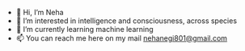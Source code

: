- 👋 Hi, I’m Neha
- 👀 I’m interested in intelligence and consciousness, across species
- 🌱 I’m currently learning machine learning
- 📫 You can reach me here on my mail nehanegi801@gmail.com

<!---
growNeha/growNeha is a ✨ special ✨ repository because its `README.md` (this file) appears on your GitHub profile.
You can click the Preview link to take a look at your changes.
--->
